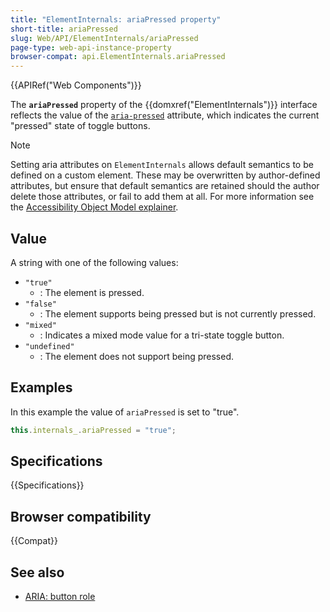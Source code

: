 ```yaml
---
title: "ElementInternals: ariaPressed property"
short-title: ariaPressed
slug: Web/API/ElementInternals/ariaPressed
page-type: web-api-instance-property
browser-compat: api.ElementInternals.ariaPressed
---
```


{{APIRef("Web Components")}}

The **`ariaPressed`** property of the {{domxref("ElementInternals")}} interface reflects the value of the [`aria-pressed`](/en-US/docs/Web/Accessibility/ARIA/Reference/Attributes/aria-pressed) attribute, which indicates the current "pressed" state of toggle buttons.

> [!NOTE]
> Setting aria attributes on `ElementInternals` allows default semantics to be defined on a custom element. These may be overwritten by author-defined attributes, but ensure that default semantics are retained should the author delete those attributes, or fail to add them at all. For more information see the [Accessibility Object Model explainer](https://wicg.github.io/aom/explainer.html#default-semantics-for-custom-elements-via-the-elementinternals-object).

## Value

A string with one of the following values:

- `"true"`
  - : The element is pressed.
- `"false"`
  - : The element supports being pressed but is not currently pressed.
- `"mixed"`
  - : Indicates a mixed mode value for a tri-state toggle button.
- `"undefined"`
  - : The element does not support being pressed.

## Examples

In this example the value of `ariaPressed` is set to "true".

```js
this.internals_.ariaPressed = "true";
```

## Specifications

{{Specifications}}

## Browser compatibility

{{Compat}}

## See also

- [ARIA: button role](/en-US/docs/Web/Accessibility/ARIA/Roles/button_role)
